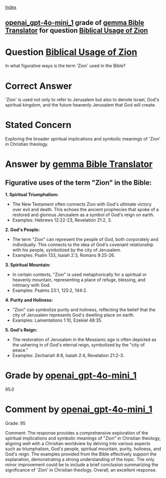 
[Index](../../../../index.md)
## [openai_gpt-4o-mini_1](../../../grading_models/openai_gpt-4o-mini_1.md) grade of [gemma Bible Translator](../../../answering_models/gemma_Bible_Translator.md) for question [Biblical Usage of Zion](../../../questions/Biblical_Usage_of_Zion.md)

# Question [Biblical Usage of Zion](../../../questions/Biblical_Usage_of_Zion.md)
In what figurative ways is the term 'Zion' used in the Bible?

# Correct Answer
'Zion' is used not only to refer to Jerusalem but also to denote Israel, God's spiritual kingdom, and the future heavenly Jerusalem that God will create.

# Stated Concern
Exploring the broader spiritual implications and symbolic meanings of 'Zion' in Christian theology.

# Answer by [gemma Bible Translator](../../../answering_models/gemma_Bible_Translator.md)
## Figurative uses of the term "Zion" in the Bible:

**1. Spiritual Triumphalism:**

* The New Testament often connects Zion with God's ultimate victory over evil and death. This echoes the ancient prophecies that spoke of a restored and glorious Jerusalem as a symbol of God's reign on earth.
* Examples: Hebrews 12:22-23, Revelation 21:2, 3.

**2. God's People:**

* The term "Zion" can represent the people of God, both corporately and individually. This connects to the idea of God's covenant relationship with his people, symbolized by the city of Jerusalem.
* Examples: Psalm 133, Isaiah 2:3, Romans 9:25-26.

**3. Spiritual Mountain:**

* In certain contexts, "Zion" is used metaphorically for a spiritual or heavenly mountain, representing a place of refuge, blessing, and intimacy with God. 
* Examples: Psalms 23:1, 125:2, 144:2.

**4. Purity and Holiness:**

* "Zion" can symbolize purity and holiness, reflecting the belief that the city of Jerusalem represents God's dwelling place on earth. 
* Examples: Lamentations 1:10, Ezekiel 48:35.

**5. God's Reign:**

* The restoration of Jerusalem in the Messianic age is often depicted as the ushering in of God's eternal reign, symbolized by the "city of peace."
* Examples: Zechariah 8:8, Isaiah 2:4, Revelation 21:2-3.

# Grade by [openai_gpt-4o-mini_1](../../../grading_models/openai_gpt-4o-mini_1.md)
95.0

# Comment by [openai_gpt-4o-mini_1](../../../grading_models/openai_gpt-4o-mini_1.md)
Grade: 95

Comment: The response provides a comprehensive exploration of the spiritual implications and symbolic meanings of "Zion" in Christian theology, aligning well with a Christian worldview by delving into various aspects such as triumphalism, God's people, spiritual mountain, purity, holiness, and God's reign. The examples provided from the Bible effectively support the explanation, demonstrating a strong understanding of the topic. The only minor improvement could be to include a brief conclusion summarizing the significance of 'Zion' in Christian theology. Overall, an excellent response.
